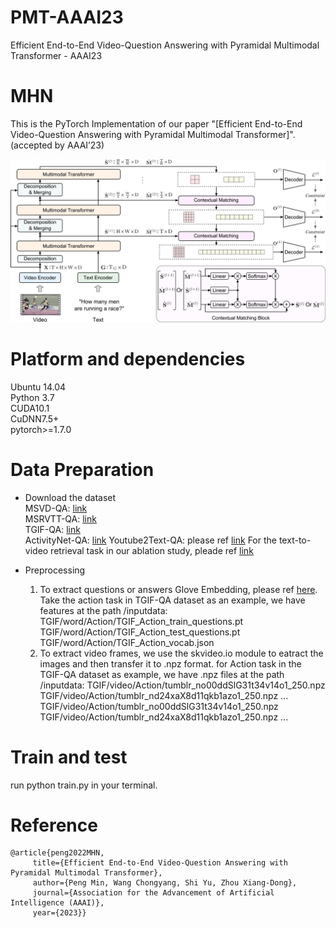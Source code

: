 # PMT-AAAI23
Efficient End-to-End Video-Question Answering with Pyramidal Multimodal Transformer - AAAI23

# MHN
This is the PyTorch Implementation of our paper "[Efficient End-to-End Video-Question Answering with Pyramidal Multimodal Transformer]". (accepted by AAAI’23)

![alt text](docs/fig2.png 'overview of the network')

# Platform and dependencies
Ubuntu 14.04  
Python 3.7  
CUDA10.1  
CuDNN7.5+  
pytorch>=1.7.0

# Data Preparation
* Download the dataset  
  MSVD-QA: [link](https://github.com/xudejing/video-question-answering)   
  MSRVTT-QA: [link](https://github.com/xudejing/video-question-answering)   
  TGIF-QA: [link](https://github.com/YunseokJANG/tgif-qa)   
  ActivityNet-QA: [link](https://github.com/MILVLG/activitynet-qa)
  Youtube2Text-QA: please ref [link](https://github.com/fanchenyou/EgoVQA/tree/master/data_zhqa)
  For the text-to-video retrieval task in our ablation study, pleade ref [link](https://github.com/salesforce/ALPRO)

* Preprocessing
  1. To extract questions or answers Glove Embedding, please ref [here](https://github.com/thaolmk54/hcrn-videoqa).  
  Take the action task in TGIF-QA dataset as an example, we have features at the path /inputdata:
  TGIF/word/Action/TGIF_Action_train_questions.pt
  TGIF/word/Action/TGIF_Action_test_questions.pt
  TGIF/word/Action/TGIF_Action_vocab.json
  2. To extract video frames, we use the skvideo.io module to eatract the images and then transfer it to .npz format.
  for Action task in the TGIF-QA dataset as example, we have .npz files at the path /inputdata:
  TGIF/video/Action/tumblr_no00ddSlG31t34v14o1_250.npz
  TGIF/video/Action/tumblr_nd24xaX8d11qkb1azo1_250.npz
  ...
  TGIF/video/Action/tumblr_no00ddSlG31t34v14o1_250.npz
  TGIF/video/Action/tumblr_nd24xaX8d11qkb1azo1_250.npz
  ...
  
# Train and test
run python train.py in your terminal.

# Reference
```
@article{peng2022MHN,
     title={Efficient End-to-End Video-Question Answering with Pyramidal Multimodal Transformer},
     author={Peng Min, Wang Chongyang, Shi Yu, Zhou Xiang-Dong},
     journal={Association for the Advancement of Artificial Intelligence (AAAI)},
     year={2023}}
```
